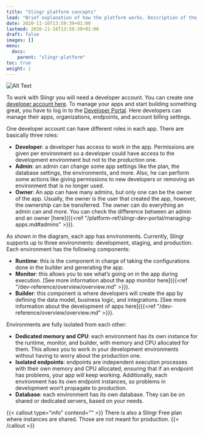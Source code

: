 ```yaml
---
title: "Slingr platform concepts"
lead: "Brief explanation of how the platform works. Description of the different components in the Slingr platform."
date: 2020-11-16T13:59:39+01:00
lastmod: 2020-11-16T13:59:39+01:00
draft: false
images: []
menu:
  docs:
    parent: "slingr-platform"
toc: true
weight: 1
---
```


![Alt Text](https://maximiranda.github.io/slingrDoc/images/vendor/platform-ref/platform-concepts.png)

To work with Slingr you will need a developer account. You can create one [developer account here](https://developer-portal.slingrs.io/signup.html). To manage your apps and start building something great, you have to log in to the [Developer Portal](https://developer-portal.slingrs.io/login.html). Here developers can manage their apps, organizations, endpoints, and account billing settings.

One developer account can have different roles in each app. There are basically three roles:

- **Developer**: a developer has access to work in the app. Permissions are given per environment so a developer could have access to the development environment but not to the production one. 
- **Admin**: an admin can change some app settings like the plan, the database settings, the environments, and more. Also, he can perform some actions like giving permissions to new developers or removing an environment that is no longer used.
- **Owner**: An app can have many admins, but only one can be the owner of the app. Usually, the owner is the user that created the app, however, the ownership can be transferred. The owner can do everything an admin can and more. You can check the difference between an admin and an owner [here]({{<ref "/platform-ref/slingr-dev-portal/managing-apps.md#admins" >}}).


As shown in the diagram, each app has environments. Currently, Slingr supports up to three environments: development, staging, and production. Each environment has the following components:
- **Runtime**: this is the component in charge of taking the configurations done in the builder and generating the app.
- **Monitor**: this allows you to see what’s going on in the app during execution. [See more information about the app monitor here]({{<ref "/dev-reference/overview/overview.md" >}}).
- **Builder**: this component is where developers will create the app by defining the data model, business logic, and integrations. [See more information about the development of apps here]({{<ref "/dev-reference/overview/overview.md" >}}).

Environments are fully isolated from each other:
- **Dedicated memory and CPU**: each environment has its own instance for the runtime, monitor, and builder, with memory and CPU allocated for them. This allows you to work in your development environments without having to worry about the production one.
- **Isolated endpoints**: endpoints are independent execution processes with their own memory and CPU allocated, ensuring that if an endpoint has problems, your app will keep working. Additionally, each environment has its own endpoint instances, so problems in development won’t propagate to production.
- **Database**: each environment has its own database. They can be on shared or dedicated servers, based on your needs.


{{< callout type="info" contend="" >}}
There is also a Slingr Free plan where instances are shared. Those are not meant for production.
{{< /callout >}}
